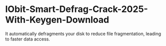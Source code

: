 # IObit-Smart-Defrag-Crack-2025-With-Keygen-Download
 It automatically defragments your disk to reduce file fragmentation, leading to faster data access.
